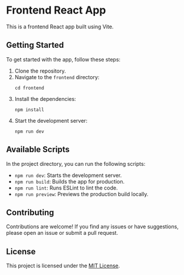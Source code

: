 # Frontend React App

This is a frontend React app built using Vite.

## Getting Started

To get started with the app, follow these steps:

1. Clone the repository.
2. Navigate to the `frontend` directory: 
    ```
    cd frontend
    ```
3. Install the dependencies: 
    ```
    npm install
    ```
4. Start the development server: 
    ```
    npm run dev
    ```

## Available Scripts

In the project directory, you can run the following scripts:

- `npm run dev`: Starts the development server.
- `npm run build`: Builds the app for production.
- `npm run lint`: Runs ESLint to lint the code.
- `npm run preview`: Previews the production build locally.

## Contributing

Contributions are welcome! If you find any issues or have suggestions, please open an issue or submit a pull request.

## License

This project is licensed under the [MIT License](LICENSE).